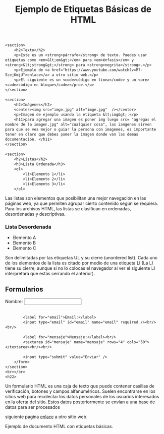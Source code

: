 <!DOCTYPE html>
<html>
<head>
	<meta charset="utf-8">
	<meta name="viewport" content="width=device-width, initial-scale=1">
	<title> Aprendizaje html </title>
</head>
<body>
    <br></br>
    <header>
        <center><h1>Ejemplo de Etiquetas Básicas de HTML</h1></center>
    </header>

    <section>
        <h2>Texto</h2>
        <p>Este es un <strong>párrafo</strong> de texto. Puedes usar etiquetas como <em>&lt;em&gt;</em> para <em>énfasis</em> y <strong>&lt;strong&gt;</strong> para <strong>negrita</strong>.</p>
        <p>Ejemplo de <a href="https://www.youtube.com/watch?v=M7-ScejKmjU">enlace</a> a otro sitio web.</p>
        <p>El siguiente es un <code>código en línea</code> y un <pre><code>código en bloque</code></pre>.</p>
    </section>

    <section>
        <h2>Imágenes</h2>
        <center><img src="imge.jpg" alt="imge.jpg"  /></center>
        <p>Imagen de ejemplo usando la etiqueta &lt;img&gt;.</p>
        <h11>para agregar una imagen es poner img luego src= "agregas el nombre de la imagen.jpg" alt="cualquier cosa", las iamgenes sirven para que se vea mejor o guiar la persona con imagenes, es importante tener en claro que debes poner la imagen donde van las demas documentacion. </h11>
    </section>

    <section>
        <h2>Listas</h2>
        <h3>Lista Ordenada</h3>
        <ol>
            <li>Elemento 1</li>
            <li>Elemento 2</li>
            <li>Elemento 3</li>
        </ol>
<h13>Las listas son elementos que posibilitan una mejor navegación en las páginas web, ya que permiten agrupar cierto contenido según se requiera. Para los archivos HTML, las listas se clasifican en ordenadas, desordenadas y descriptivas.</h13>
<br></brgh>
        <h3>Lista Desordenada</h3>
        <ul>
            <li>Elemento A</li>
            <li>Elemento B</li>
            <li>Elemento C</li>
        </ul>
        <b20>Son delimitadas por las etiquetas UL y su cierre (unordered list). Cada uno de los elementos de la lista es citado por medio de una etiqueta LI (La LI tiene su cierre, aunque si no lo colocas el navegador al ver el siguiente LI interpretará que estás cerrando el anterior).</b20>
    </section>
    <section>
        <h2>Formularios</h2>
        <form action="/enviar-formulario" method="post">
            <label for="nombre">Nombre:</label>
            <input type="text" id="nombre" name="nombre" required /><br/><br/>

            <label for="email">Email:</label>
            <input type="email" id="email" name="email" required /><br/><br/>

            <label for="mensaje">Mensaje:</label><br/>
            <textarea id="mensaje" name="mensaje" rows="4" cols="50"></textarea><br/><br/>

            <input type="submit" value="Enviar" />
        </form>
    </section>
    <br></br>
    <h22>
Un formulario HTML es una caja de texto que puede contener casillas de verificación, botones y campos alfanuméricos. Suelen encontrarse en los sitios web para recolectar los datos personales de los usuarios interesados en la oferta del sitio. Estos datos posteriormente se envían a una base de datos para ser procesados</h22>
      <p> siguiente pagina <a href="https://www.youtube.com/watch?v=M7-ScejKmjU"> enlace</a> a otro sitio web.</p>
    <footer>
        <p>Ejemplo de documento HTML con etiquetas básicas.</p>
    </footer>
    </style>
</head>
</body>
</html>
